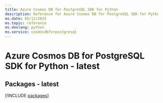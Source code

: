 ```yaml
---
title: Azure Cosmos DB for PostgreSQL SDK for Python
description: Reference for Azure Cosmos DB for PostgreSQL SDK for Python
ms.date: 05/12/2025
ms.topic: reference
ms.devlang: python
ms.service: cosmosdbforpostgresql
---
```

# Azure Cosmos DB for PostgreSQL SDK for Python - latest
## Packages - latest
[!INCLUDE [packages](cosmos-db-for-postgresql-index.md)]